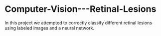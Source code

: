 # Computer-Vision---Retinal-Lesions
In this project we attempted to correctly classify different retinal lesions using labeled images and a neural network.
